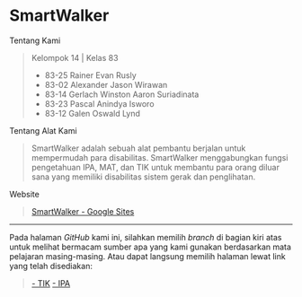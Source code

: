 # SmartWalker

Tentang Kami
> Kelompok 14 | Kelas 83
> - 83-25	Rainer Evan Rusly
> - 83-02	Alexander Jason Wirawan
> - 83-14	Gerlach Winston Aaron Suriadinata
> - 83-23	Pascal Anindya Isworo
> - 83-12	Galen Oswald Lynd

Tentang Alat Kami
>SmartWalker adalah sebuah alat pembantu berjalan untuk mempermudah para disabilitas. SmartWalker menggabungkan fungsi pengetahuan IPA, MAT, dan TIK untuk membantu para orang diluar sana yang memiliki disabilitas sistem gerak dan penglihatan.

Website
>[SmartWalker - Google Sites](https://sites.google.com/smp.kanisius.edu/smartwalker/) 

_________________________________________________________________________________________________________________________________________________________________
Pada halaman _GitHub_ kami ini, silahkan memilih _branch_ di bagian kiri atas untuk melihat bermacam sumber apa yang kami gunakan berdasarkan mata pelajaran masing-masing. Atau dapat langsung memilih halaman lewat link yang telah disediakan:
>[- TIK](https://github.com/TheStupidDev/SmartWalker/tree/TIK) 
>[- IPA](https://github.com/TheStupidDev/SmartWalker/tree/IPA)
